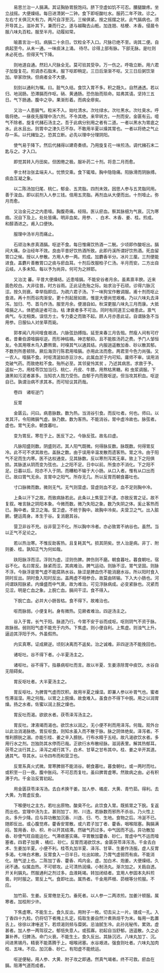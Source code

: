 <!-- { "loadSidebar": true } -->
　　易思兰治一人膈满。其证胸胁胃脘饱闷。脐下空虚如饥不可忍。腰腿酸疼。坐立战摇。大便燥结。每日进清粥一二钟。食下即呕酸吐水。服药二年不效。诊之。左右寸关俱沉大有力。两尺自浮至沉。三候俱紧。按之摇摆之状。此气膈病也。须开导其上。滋补其下。兼而行之。遂与越鞠去山栀。加连翘、桔梗、木香。侵晨令服八味丸百粒。服至半月。动履如常。

　　喻嘉言治一妇。病膈二十余日。饮粒全不入口。尺脉已绝不至。询其二便。自病起至今。从未一通。一味痰沫上涌。 待尽。诊得上部有脉。下部无脉。是吐则未必死也。但得天气下降。

　　则地道自通。然妇人尺脉全无。莫可验其受孕。万一伤之。呼吸立断。用六君子加旋复花。煎调赤石脂末。服下呕即稍定。三日后渐渐不呕。又三日后粥饮渐加。举家欣快。但病者全不大便。

　　刻刻以通利为嘱。曰。脏气久结。食饮入胃不多。积之既久。自然通透。若以归、地润肠。恐滞膈而作呕。硝、黄通肠。恐伤胎而殒命。姑弗其请。坚持三五日。气下肠通。腹中之孕。果渐形着。而病全瘳矣。

　　又治一人患膈气。粒米不入。始吐清水。次吐绿水。次吐黑水。次吐臭水。呼吸将绝。一昼夜先服理中汤六剂。不令其绝。来早转方。一剂而安。金匮有云。噫气不除者。旋复代赭石汤主之。吾于此病分别用之者有二道。一者以黑水为胃底之水。此水且出。则胃中之津久已不存。不敢用半夏以燥其胃也。一者以将绝之气止存一系。以代赭坠之。恐其立断。必先以理中分理阴阳。

　　使气易于降下。然后代赭得以建奇奏绩。乃用旋复花一味煎汤。调代赭石末二匙与之。才入口。

　　即觉其转入丹田矣。但困倦之极。服补药二十剂。将息二月而愈。

　　李士材治张孟端夫人。忧愤交乘。食下辄噎。胸中隐隐痛。阳脉滑而阴脉搏。痰血互凝之象。

　　以二陈汤加归尾、桃仁。郁金、五灵脂。四剂未效。因思人参与五灵脂同用。善于浚血。即以前剂入人参三钱。倍用五灵脂。再剂血从大便而出。十剂噎止。弥月而愈。

　　又治金元之之内患噎。胸腹奇痛。经阻。医认瘀血。察其脉细为气衰。沉为寒痼。况自下及上。处处皆痛。明非血矣。用参、 、白术、木香、姜、桂。煎成。和醇酒进之。甫入口便快。

　　服理中汤半月而痛止。

　　石顽治朱彦真酒膈。呕逆不食。每日惟痛饮热酒一二觥。少顷即作酸呕出。膈间大痛。杂治经年不效。良由平昔好饮热酒所致。此即丹溪所谓好饮热酒。死血留胃口之候。授以人参散。方用人参一两。煎成。加麝香半分。冰片三厘。三剂便能进食。盖麝片善散胃口之痰与瘀血耳。十剂后改服柏子仁汤。半月而安。二方出自云岐。人多未知。每以予为尚异。何可为之辨耶。

　　又治沈 蕃。平昔大便燥结。近患噎膈。不能安谷者月余。虽素禀丰腴。近来面色皎白。大非往昔。时方谷雨。正此证危殆之际。始求治于石顽。诊得六脉沉涩。按久则衰。幸举指即应。为疏六君子汤。下一味狗宝作散调服。甫十剂而呕止食进。再十剂而谷肉渐安。更十剂起居如故。惟是大便尚觉艰难。乃以六味丸去泽泻。加归、芍、首乌作汤。服至月余。便溺自如。秋深更服八味丸三月而康。大抵噎膈之人。体肥痰逆者可治。枯 津衰者多不可治。同时有同道王公峻患此。禀气病气。与沈相类。误信方士。专力委之而致不起。顾人月亦患此证。自谓脉急不当用参。日服仙人对坐草而毙。

　　郭孝闻八月间噎食艰进。六脉弦劲搏指。延至来春三月告殂。然瘦人间有可疗者。昔秦伯源噎膈呕逆。而形神枯槁。神志郁抑。且不能胜汤药之费。予门人邹恒友。令其用啄木鸟入麝熬膏。时嗅其气以通其结。内服逍遥散加香、砂以散其郁。不数剂所患顿除。厥后海货行陈君用噎膈。亦用此法而愈。两君至今色力尚强。又一农人。噎膈不食。时呕清涎如赤豆沙水。此属血淤于内可知。庸师不审。误用消克破气药。而致绝粒不食。殆所必至。其邻叟怜其贫 。乃述其病苦。求救于予。遥拟一方。用桂苓饮加当归、桃仁、丹皮、牛膝。用熬枯黑糖。和 虫浆调服。下溏黑如污泥者甚多。当知农人戮力受伤。血郁于内而致呕逆。但当攻其积血。呕逆自已。孰谓治病不求其本。而可轻议其药哉。

　　卷四　诸呕逆门

　　反胃

　　金匮云。问曰。病患脉数。数为热。当消谷引食。而反吐者。何也。师曰。以发其汗。令阳微膈气虚。脉乃数。数为客热。不能消谷。胃中虚冷故也。脉弦者。虚也。胃气无余。朝食暮吐。

　　变为胃反。寒在于上。医反下之。今脉反弦。故名曰虚。

　　凡脉阳盛则数。阴盛则迟。其人阳气既微。何得脉反数。脉既数。何得胃反冷。此不可不求其故也。盖脉之数。由于误用辛温发散而遗客热。胃之冷。由于阳气不足而生内寒。医不达权通变。见其脉数。反以寒剂泻其无辜。致上下之阳俱损。其脉遂从阴而变为弦也。上之阳不足。日中以前。所食亦不消化。下之阳不足。日暮以后。阳亦不入于阴。而糟粕不输于大小肠。从口入者。惟有从口出而已。故曰胃气无余。言胃中之阳气。所存无几。所以反胃而朝食暮吐也。

　　寸口脉微而数。微则无气。无气则营虚。营虚则血不足。血不足则胸中冷。

　　上条以汗下之故。而致病脉若此。此条以上焦营卫不逮。亦致反胃之证。故不复叙。唯言脉之阴阳本象。今微而数。微乃失阳之象。数乃失阴之体。奚止客热而已。胸中者。营卫之海。营卫虚。不统于胸中。故胸中冷矣。夫营卫之气。出入脏腑。健运周身。本生于谷。复消磨其谷。

　　营卫非谷不充。谷非营卫不化。所以胸中冷者。亦必致胃不纳谷也。虽然。当以正气不足论之。

　　若以热治寒。不惟反助客热。且复耗其气。损其阴矣。世人治是病。非丁、附则姜、桂。孰知正气为何如哉。

　　趺阳脉浮而涩。浮则为虚。涩则伤脾。脾伤则不磨。朝食暮吐。暮食朝吐。宿谷不化。名曰胃反。脉紧而涩。其病难治。脾气运动。则脉不涩。胃气坚固。则脉不浮。今脉浮是胃气虚不能腐熟水谷。脉涩是脾血伤不能消磨水谷。所以阳时食入阴时反出。阴时食入阳时反出。盖两虚不相参合。故莫由转输。下入大小肠也。河间谓趺阳脉紧。内燥盛而中气衰。故为难治。可见浮脉病成。必变紧脉也。况紧而见涩。明是亡血之象。上脘亡血。膈间干涩。食不得入。

　　下脘亡血。必并大小肠皆枯。食不得下。故难治也。

　　呕而脉弱。小便复利。身有微热。见厥者难治。四逆汤主之。

　　谷入于胃。长气于阳。脉道乃行。今胃不安于谷而成呕。呕则阴气不资于脉。故脉弱。弱则阳气虚不能充于内外。下焦虚。则小便自利。上焦虚。则浊气上升。逼迫其浮阳于外。外虽假热。

　　内实真寒。证成厥逆。顷刻决离而不返矣。治之诚难。非四逆汤不能挽回也。

　　诸呕吐。谷不得下者。小半夏汤主之。

　　诸呕吐。谷不得下。指暴病呕吐而言。故以半夏、生姜涤除胃中痰饮。水谷自无阻碍矣。

　　胃反呕吐者。大半夏汤主之。

　　胃反呕吐。为脾胃气虚而饮积。故用半夏之燥湿。即兼人参以补胃气也。蜜者性滞滋湿。用之何哉。以胃之上脘燥。故食难入。虽食亦不得下中脘。用之以润胃燥。扬之水者。佐蜜以润上脘之燥也。

　　胃反吐而渴。欲欲水者。茯苓泽泻汤主之。

　　胃反吐。津液竭而渴也。欲饮水以润之。无小便不利而用泽泻。何哉。观外台以此治消渴脉绝。胃反呕食。则知水虽入而不散于脉。脉之阴体绝矣。泽泻者。不惟利膀胱之溺。亦能引桂、姜之辛入膀胱。行布水精于五经。故凡渴欲饮水者。多用行水之剂。岂独防其水停而已哉。正欲行水布散经脉。滋润表里。解其热郁耳。茯苓之淡行其上。泽泻之咸行其下。白术、甘草之甘布其中。桂、姜之辛开其道。通其气。导其水。以令四布而和营卫也。

　　反胃系真火式微。胃寒脾弱不能消谷。朝食暮吐。暮食朝吐。或一两时而吐。或积至一日一夜。腹中胀闷。不可忍而复吐。虽曰脾胃虚寒。然致病之由。必有积滞于内。千金治反胃初起。

　　用金匮茯苓泽泻汤。去白术换干姜。加人参、橘皮、大黄、青竹茹。得利。去大黄。为胃虚反食。

　　下喉便吐之主方。若吐出原物。酸臭不化。此饮食入胃。既抵胃之下脘。复返而出也。宜理中汤为主。甚则加丁、附、川连。若脉数而邪热不杀谷。乃火性上炎。多升少降。应与异功散加沉香、川连、归、芍、生地。食物之后。冷涎不已。随即反出。或心腹觉疼。藿香安胃散。或六君子加丁者、藿香。咽喉阻塞。胸膈满闷。暂用香、砂、枳、朴以开其结滞。然破气药过多。中气因而不运。异功散加香、砂使气旺自能运化。气滞痞塞实痛。平胃散加藿香、砂仁。胃虚中气不运而噎塞者。四君子加黄 、橘红、砂仁。反胃而渴欲饮水。金匮茯苓泽泻汤。千金去白术、生姜加半夏。小便不利。桂苓丸加半夏、泽泻、甘草、生姜作汤服。虚人反胃多渴。七味白术散。反胃食入一日半日。吐出如故。乃胃气虚弱而有痰。不能消化。随气逆上也。二陈加丁香、藿香、鸡内金。虚。加白术、炮姜。大便燥结。久闭不通。似属血热。不可顿攻。止可清热润燥。小制汤丸。渐次加之。关扃自透。开关利膈丸。然服通利之剂过多。血液耗竭。转加闭结者。宜用人参固本丸料煎膏。时时服之。胃反上气。食即吐出。属热者。千金用芦根、茆根等分煎服。不应。

　　加竹茹、生姜。反胃倦怠无力。垂死者。以人参一二两浓煎。加姜汁顿服。属寒者。加桂附少许。

　　下焦虚寒。不能生土。食久反出。用附子一枚。切去尖上一片。镂成一孔。入丁香四十九粒。仍将切下者掩上扎定。捣取生姜自然汁煮熟焙干为末。每用一匙置舌上。徐徐以津唾送下。若烦渴则频与糜粥。忌油腻生冷。此孙兆秘传。累效。虚甚者。加人参一两驾驭之。郁悒失意人。或孤寡。初起自当舒郁。逍遥散。久之必兼补养。归脾汤。命门火衰。不能生土。食久反出。其脉沉迟。八味丸加丁、沉。间进黑锡丹。精衰不能蒸腾于上。咽喉闭塞。水谷艰进。强食则吐者。六味丸加肉桂、五味。不应。加沉香、砂仁。有阳虚不能统运。

　　呕逆便秘。用人参、大黄、附子攻之即通。然真气竭者。终不可救。瘀血在膈。阻滞气道而成者。

